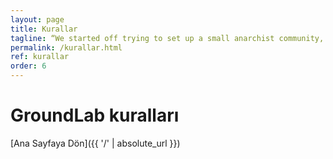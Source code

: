 ```yaml
---
layout: page
title: Kurallar
tagline: “We started off trying to set up a small anarchist community, but people wouldn't obey the rules.”
permalink: /kurallar.html
ref: kurallar
order: 6
---
```

<h1>GroundLab kuralları</h1>


[Ana Sayfaya Dön]({{ '/' | absolute_url }})

